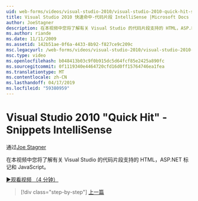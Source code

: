 ```yaml
---
uid: web-forms/videos/visual-studio-2010/visual-studio-2010-quick-hit-snippets-intellisense
title: Visual Studio 2010 快速命中-代码片段 IntelliSense |Microsoft Docs
author: JoeStagner
description: 在本视频中您将了解有关 Visual Studio 的代码片段支持的 HTML，ASP.NET 标记和 JavaScript。
ms.author: riande
ms.date: 11/11/2009
ms.assetid: 142b51ae-0f6a-4433-8b92-f827ce9c209c
msc.legacyurl: /web-forms/videos/visual-studio-2010/visual-studio-2010-quick-hit-snippets-intellisense
msc.type: video
ms.openlocfilehash: b048413b03c9f0b915dc5d64fcf85e2425a890fc
ms.sourcegitcommit: 0f1119340e4464720cfd16d0ff15764746ea1fea
ms.translationtype: MT
ms.contentlocale: zh-CN
ms.lasthandoff: 04/17/2019
ms.locfileid: "59380959"
---
```

# <a name="visual-studio-2010-quick-hit---snippets-intellisense"></a>Visual Studio 2010 "Quick Hit" - Snippets IntelliSense

通过[Joe Stagner](https://github.com/JoeStagner)

在本视频中您将了解有关 Visual Studio 的代码片段支持的 HTML，ASP.NET 标记和 JavaScript。

[&#9654;观看视频 （4 分钟）](https://channel9.msdn.com/Blogs/ASP-NET-Site-Videos/visual-studio-2010-quick-hit-snippets-intellisense)

> [!div class="step-by-step"]
> [上一篇](visual-studio-2010-quick-hit-websites-instead-of-web-projects.md)
